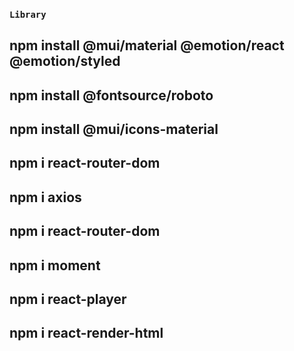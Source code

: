 ### `Library`
## npm install @mui/material @emotion/react @emotion/styled
## npm install @fontsource/roboto
## npm install @mui/icons-material
## npm i react-router-dom
## npm i axios
## npm i react-router-dom
## npm i moment
## npm i react-player
## npm i react-render-html
